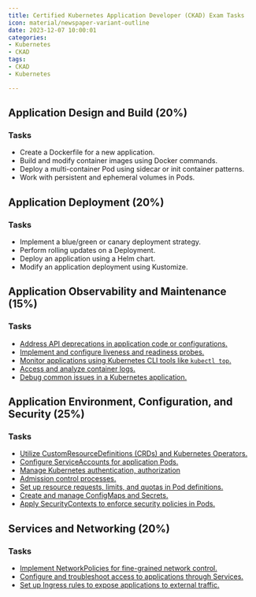 ```yaml
---
title: Certified Kubernetes Application Developer (CKAD) Exam Tasks
icon: material/newspaper-variant-outline
date: 2023-12-07 10:00:01
categories:
- Kubernetes
- CKAD
tags:
- CKAD
- Kubernetes

---
```


## Application Design and Build (20%)

### Tasks

- Create a Dockerfile for a new application.
- Build and modify container images using Docker commands.
- Deploy a multi-container Pod using sidecar or init container patterns.
- Work with persistent and ephemeral volumes in Pods.

## Application Deployment (20%)

### Tasks

- Implement a blue/green or canary deployment strategy.
- Perform rolling updates on a Deployment.
- Deploy an application using a Helm chart.
- Modify an application deployment using Kustomize.

## Application Observability and Maintenance (15%)

### Tasks

- [Address API deprecations in application code or configurations.](api-deprecations.md)
- [Implement and configure liveness and readiness probes.](liveness-readiness.md)
- [Monitor applications using Kubernetes CLI tools like `kubectl top`.](monitoring-applications.md)
- [Access and analyze container logs.](container-logs.md)
- [Debug common issues in a Kubernetes application.](debug-common-issues.md)

## Application Environment, Configuration, and Security (25%)

### Tasks

- [Utilize CustomResourceDefinitions (CRDs) and Kubernetes Operators.](crds.md)
- [Configure ServiceAccounts for application Pods.](service-accounts.md)
- [Manage Kubernetes authentication, authorization](kubernetes-auth.md)
- [Admission control processes.](admission-control.md)
- [Set up resource requests, limits, and quotas in Pod definitions.](compute-resource-usage.md)
- [Create and manage ConfigMaps and Secrets.](configmaps-secrets.md)
- [Apply SecurityContexts to enforce security policies in Pods.](security-context.md)

## Services and Networking (20%)

### Tasks

- [Implement NetworkPolicies for fine-grained network control.](network-policy.md)  
- [Configure and troubleshoot access to applications through Services.](services.md)  
- [Set up Ingress rules to expose applications to external traffic.](ingress.md)  
